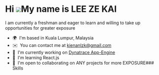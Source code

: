 Hi ![](https://user-images.githubusercontent.com/18350557/176309783-0785949b-9127-417c-8b55-ab5a4333674e.gif)My name is LEE ZE KAI
==================================================================================================================================

I am currently a freshman and eager to learn and willing to take up opportunities for greater exposure

*   🌍  I'm based in Kuala Lumpur, Malaysia
*   ✉️  You can contact me at [kienanlzk@gmail.com](mailto:kienanlzk@gmail.com)
*   🚀  I'm currently working on [Dynatrace App-Engine](http://qkz58401.apps.dynatrace.com/ui/apps/local-dev-server/NewPage?locationAppIds=http%3A%2F%2Flocalhost%3A3000%2Fui%2Clocal-dev-server)
*   🧠  I'm learning React.js
*   🤝  I'm open to collaborating on ANY projects for more EXPOSURE### Skills 
